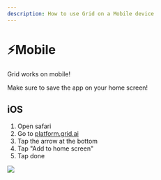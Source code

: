 ```yaml
---
description: How to use Grid on a Mobile device
---
```


# ⚡️Mobile

Grid works on mobile!

Make sure to save the app on your home screen!

## iOS

1. Open safari
2. Go to [platform.grid.ai](https://platform.grid.ai/)
3. Tap the arrow at the bottom
4. Tap "Add to home screen"
5. Tap done

![](../../.gitbook/assets/ios.gif)

